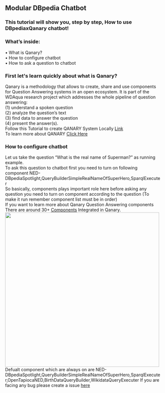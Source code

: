 ## Modular DBpedia Chatbot
### This tutorial will show you, step by step, How to use DBpediaxQanary chatbot!
### What’s inside: <br />
<span>&#8226;</span> What is Qanary? <br />
<span>&#8226;</span> How to configure chatbot <br />
<span>&#8226;</span> How to ask a question to chatbot<br />
### First let's learn quickly about what is Qanary?
Qanary is a methodology that allows to create, share and use components for Question Answering systems in an open ecosystem. It is part of the WDAqua research project which addresses the whole pipeline of question answering: <br />
(1) understand a spoken question <br />
(2) analyze the question’s text <br />
(3) find data to answer the question <br />
(4) present the answer(s).
<br />
Follow this Tutorial to create QANARY System Locally [Link](https://github.com/WDAqua/Qanary) 
<br />
To learn more about QANARY [Click Here](https://github.com/WDAqua/Qanary/wiki/What-is-Qanary%3F)
<br />
### How to configure chatbot 
Let us take the question “What is the real name of Superman?” as running example. <br /> To ask this question to chatbot first you need to turn on following component NED-DBpediaSpotlight,QueryBuilderSimpleRealNameOfSuperHero,SparqlExecuter <br />
So basically, components plays important role here before asking any question you need to turn on component according to the question (To make it run remember component list must be in order) <br />
If you want to learn more about Qanary Question Answering components There are around 30+ [Components](https://github.com/WDAqua/Qanary-question-answering-components) Integrated in Qanary.  
<img src="https://imgur.com/U3PcKwR.png" height="500" width="500"> <br />
Defualt component which are always on are NED-DBpediaSpotlight,QueryBuilderSimpleRealNameOfSuperHero,SparqlExecuter,OpenTapiocaNED,BirthDataQueryBuilder,WikidataQueryExecuter
If you are facing any bug please create a issue [here](https://github.com/dbpedia/chatbot-ng)
